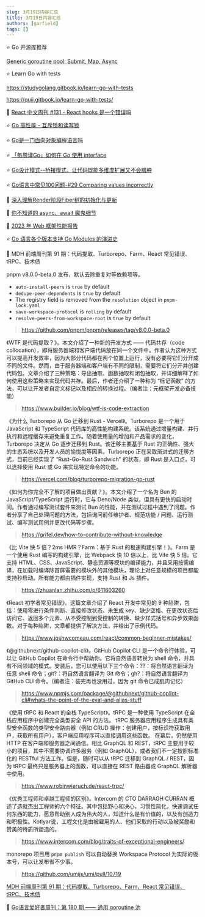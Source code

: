 ```yaml
---
slug: 3月19日内容汇总
title: 3月19日内容汇总
authors: [garfield]
tags: []
---
```


⭐️ Go 开源库推荐

[Generic goroutine pool: Submit, Map, Async](https://github.com/txaty/gool)

⭐️ Learn Go with tests

https://studygolang.gitbook.io/learn-go-with-tests

https://quii.gitbook.io/learn-go-with-tests/

📒 [React 中文周刊 #131 - React hooks 是一个错误吗](https://mp.weixin.qq.com/s/FeyRhHCAvAhL6YalmYt1_Q)

⭐️ [Go 高性能 - 互斥锁和读写锁](https://mp.weixin.qq.com/s/_NHd4sl1GVXl6maIN74U2Q)

⭐️ [Go是一门面向对象编程语言吗](https://mp.weixin.qq.com/s/r5gIVtyBWtD7UQncK_JPNQ)

⭐️ [「每周译Go」如何在 Go 使用 interface](https://mp.weixin.qq.com/s/BSLwPZ_yw7rWjSBPo_m-Jg)

⭐️ [Go设计模式--桥接模式，让代码既能多维度扩展又不会臃肿](https://mp.weixin.qq.com/s/O8shSU46TcgFPx3h7NGFAA)

⭐️ [Go语言中常见100问题-#29 Comparing values incorrectly](https://mp.weixin.qq.com/s/fpHMk37QGLQCXrPAdxXC_w)

📒 [深入理解Render阶段Fiber树的初始化与更新](https://mp.weixin.qq.com/s/c0uS2pFbNsaTS1vY_2DkkQ)

📒 [你不知道的 async、await 魔鬼细节](https://mp.weixin.qq.com/s/X1-DRaZ_9cAfl-q9UwhJGA)

📒 [2023 年 Web 框架性能报告](https://mp.weixin.qq.com/s/b6RzjnE3GpgP9kedVg22hg)

⭐️ [Go 语言各个版本支持 Go Modules 的演进史](https://mp.weixin.qq.com/s/wVUVcppCZ89o7ViMNyTHfw)

📒 MDH 前端周刊第 91 期：代码提取、Turborepo、Farm、React 常见错误、tRPC、技术债

pnpm v8.0.0-beta.0 发布，默认去除重复对等依赖项等。

- `auto-install-peers` is `true` by default
- `dedupe-peer-dependents` is `true` by default
- The registry field is removed from the `resolution` object in `pnpm-lock.yaml`
- `save-workspace-protocol` is `rolling` by default
- `resolve-peers-from-workspace-root` is `true` by default

> https://github.com/pnpm/pnpm/releases/tag/v8.0.0-beta.0

《WTF 是代码提取？》。本文介绍了一种新的开发方式 —— 代码共存（code collocation），即将服务器端和客户端代码放在同一个文件中。作者认为这种方式可以提高开发效率，因为大部分代码都在两个位置上运行，没有必要将它们分开成不同的文件。然而，由于服务器端和客户端有不同的限制，需要将它们分开并创建代码包。文章介绍了三种策略：导出抽取、函数抽取和闭包抽取，并详细解释了如何使用这些策略来实现代码共存。最后，作者还介绍了一种称为 “标记函数” 的方法，可以让开发者自定义标记以及相应的转换过程。（编者注：元框架开发必备技能）

> https://www.builder.io/blog/wtf-is-code-extraction

《为什么 Turborepo 从 Go 迁移到 Rust - Vercel》。Turborepo 是一个用于 JavaScript 和 TypeScript 代码库的高性能构建系统。该系统通过增量构建、并行执行和远程缓存来避免重复工作。随着使用量的增加和产品需求的变化，Turborepo 决定从 Go 逐步迁移到 Rust。该迁移主要基于 Rust 的正确性、强大的生态系统以及开发人员的愉悦度等因素。Turborepo 正在采取渐进式的迁移方式，目前已经实现了 “Rust-Go-Rust Sandwich” 的状态，即 Rust 是入口点，可以选择使用 Rust 或 Go 来实现特定命令的功能。

> https://vercel.com/blog/turborepo-migration-go-rust

《如何为你完全不了解的项目做出贡献？》。本文介绍了一个名为 Bun 的 JavaScript/TypeScript 运行时，它与 Deno/Node 类似，但具有更快的启动时间。作者通过编写测试套件来测试 Bun 的性能，并在测试过程中遇到了问题。作者分享了自己处理问题的方法，包括询问前任维护者、规范功能 / 问题、运行测试、编写测试用例并更改代码等步骤。

> https://grifel.dev/how-to-contribute-without-knowledge

《比 Vite 快 5 倍？2ms HMR？Farm：基于 Rust 的极速构建引擎！》。Farm 是一个使用 Rust 编写的构建引擎，比 Webpack 快 10 倍以上，比 Vite 快 5 倍。它支持 HTML、CSS、JavaScript、静态资源等模块的编译能力，并且采用按需编译，在加载时编译除首屏需要的模块外的其他模块，理论上对任意规模的项目都能支持秒启动。所有能力都由插件实现，支持 Rust 和 Js 插件。

> https://zhuanlan.zhihu.com/p/611603260

《React 初学者常见错误》。这篇文章介绍了 React 开发中常见的 9 种陷阱，包括：使用零进行条件判断、直接修改状态、未生成 key、缺少空格、在更改状态后访问它、返回多个元素、从不受控制到受控制的转换、缺少样式括号和异步效果函数。对于每种陷阱，文章都提供了解决方法，并给出了示例代码。

> https://www.joshwcomeau.com/react/common-beginner-mistakes/

《@githubnext/github-copilot-cli》。GitHub Copilot CLI 是一个命令行体验，可以让 GitHub Copilot 在命令行中帮助你。它将自然语言转换为 shell 命令，并具有不同领域的模式。安装后，您可以使用以下三个命令：??：将自然语言翻译为任意 shell 命令；git?：将自然语言翻译为 Git 命令；gh?：将自然语言翻译为 GitHub CLI 命令。（编者注：装完再也没用过，因为 git 命令已成肌肉记忆）

> https://www.npmjs.com/package/@githubnext/github-copilot-cli#whats-the-point-of-the-eval-and-alias-stuff

《使用 tRPC 和 React 的全栈 TypeScript》。tRPC 是一种使用 TypeScript 在全栈应用程序中创建完全类型安全 API 的方法。 tRPC 服务器应用程序生成具有类型安全函数的类型安全路由器（例如 CRUD 操作：创建用户，按标识符获取用户，获取所有用户），客户端应用程序可以直接调用这些函数。 在幕后，仍然使用 HTTP 在客户端和服务器之间通信。相比 GraphQL 和 REST，tRPC 主要用于较小的项目，其中不需要协调许多服务（例如 GraphQL），或者我们不一定按照标准化的 RESTful 方法工作。但是，随时可以从 tRPC 迁移到 GraphQL / REST，因为 tRPC 最终只是服务器上的函数，可以直接在 REST 路由器或 GraphQL 解析器中使用。

> https://www.robinwieruch.de/react-trpc/

《优秀工程师和卓越工程师的区别》。Intercom 的 CTO DARRAGH CURRAN 概述了造就杰出工程师的六个特征。其中包括野心和决心，习惯性简化，快速调试任何东西的能力，愿意帮助别人成为伟大的人，知道什么是有价值的，以及有创造力和积极性。Kotlyar说，工程文化是由被雇用的人、他们采取的行动以及被奖励和赞美的特质所塑造的。

> https://www.intercom.com/blog/traits-of-exceptional-engineers/

monorepo 项目用 `pnpm publish` 可以自动替换 Workspace Protocol 为实际的版本号，可以让发布省不少事。

> https://github.com/umijs/umi/pull/10719

[MDH 前端周刊第 91 期：代码提取、Turborepo、Farm、React 常见错误、tRPC、技术债](https://mdhweekly.com/weekly/issue-0091)

📒 [Go语言爱好者周刊：第 180 期 —— 通用 goroutine 池](https://mp.weixin.qq.com/s/KP52S9Z0tt9fQY4B2IeKhA)
